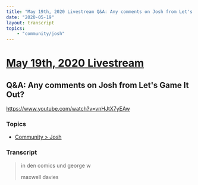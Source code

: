 ```yaml
---
title: "May 19th, 2020 Livestream Q&A: Any comments on Josh from Let's Game It Out?"
date: "2020-05-19"
layout: transcript
topics:
    - "community/josh"
---
```

# [May 19th, 2020 Livestream](../2020-05-19.md)
## Q&A: Any comments on Josh from Let's Game It Out?
https://www.youtube.com/watch?v=vnHJtX7yEAw

### Topics
* [Community > Josh](../topics/community/josh.md)

### Transcript

> in den comics und george w
>
> maxwell davies
